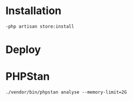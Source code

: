 # Installation

    -php artisan store:install

# Deploy


# PHPStan

    ./vendor/bin/phpstan analyse --memory-limit=2G

